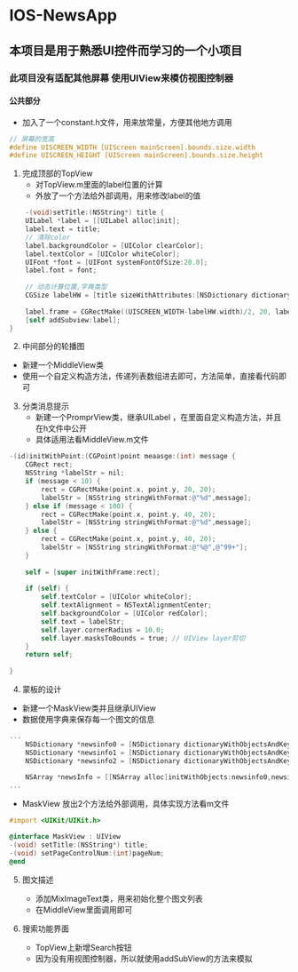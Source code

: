 # IOS-NewsApp

## 本项目是用于熟悉UI控件而学习的一个小项目

### 此项目没有适配其他屏幕  使用UIView来模仿视图控制器

#### 公共部分
- 加入了一个constant.h文件，用来放常量，方便其他地方调用
```objective-c
// 屏幕的宽高
#define UISCREEN_WIDTH [UIScreen mainScreen].bounds.size.width
#define UISCREEN_HEIGHT [UIScreen mainScreen].bounds.size.height
```

1. 完成顶部的TopView
	- 对TopView.m里面的label位置的计算
	- 外放了一个方法给外部调用，用来修改label的值
```objective-c
	-(void)setTitle:(NSString*) title {
    UILabel *label = [[UILabel alloc]init];
    label.text = title;
    // 清除color
    label.backgroundColor = [UIColor clearColor];
    label.textColor = [UIColor whiteColor];
    UIFont *font = [UIFont systemFontOfSize:20.0];
    label.font = font;
    
    // 动态计算位置,字典类型
    CGSize labelHW = [title sizeWithAttributes:[NSDictionary dictionaryWithObjectsAndKeys:font,NSFontAttributeName, nil]];
    
    label.frame = CGRectMake((UISCREEN_WIDTH-labelHW.width)/2, 20, labelHW.width, labelHW.height);
    [self addSubview:label];
}
```

2. 中间部分的轮播图
  - 新建一个MiddleView类
  - 使用一个自定义构造方法，传递列表数组进去即可，方法简单，直接看代码即可

3. 分类消息提示
	- 新建一个PromprView类，继承UILabel ，在里面自定义构造方法，并且在h文件中公开
	- 具体适用法看MiddleView.m文件
```objective-c
-(id)initWithPoint:(CGPoint)point meaasge:(int) message {
    CGRect rect;
    NSString *labelStr = nil;
    if (message < 10) {
        rect = CGRectMake(point.x, point.y, 20, 20);
        labelStr = [NSString stringWithFormat:@"%d",message];
    } else if (message < 100) {
        rect = CGRectMake(point.x, point.y, 40, 20);
        labelStr = [NSString stringWithFormat:@"%d",message];
    } else {
        rect = CGRectMake(point.x, point.y, 40, 20);
        labelStr = [NSString stringWithFormat:@"%@",@"99+"];
    }
    
    self = [super initWithFrame:rect];
    
    if (self) {
        self.textColor = [UIColor whiteColor];
        self.textAlignment = NSTextAlignmentCenter;
        self.backgroundColor = [UIColor redColor];
        self.text = labelStr;
        self.layer.cornerRadius = 10.0;
        self.layer.masksToBounds = true; // UIView layer剪切
    }
    return self;
    
}

```

4. 蒙板的设计
- 新建一个MaskView类并且继承UIView
- 数据使用字典来保存每一个图文的信息
```objective-c
...
    NSDictionary *newsinfo0 = [NSDictionary dictionaryWithObjectsAndKeys:@"1.png",@"image",@"iOS9的那些神坑",@"info", nil];
    NSDictionary *newsinfo1 = [NSDictionary dictionaryWithObjectsAndKeys:@"2.png",@"image",@"iOS9的摄像头",@"info", nil];
    NSDictionary *newsinfo2 = [NSDictionary dictionaryWithObjectsAndKeys:@"3.png",@"image",@"iOS9UiStackView",@"info", nil];
    
    NSArray *newsInfo = [[NSArray alloc]initWithObjects:newsinfo0,newsinfo1,newsinfo2,nil];
...

```

- MaskView 放出2个方法给外部调用，具体实现方法看m文件
```objective-c
#import <UIKit/UIKit.h>

@interface MaskView : UIView
-(void) setTitle:(NSString*) title;
-(void) setPageControlNum:(int)pageNum;
@end

```

5. 图文描述
	- 添加MixImageText类，用来初始化整个图文列表
	- 在MiddleView里面调用即可

6. 搜索功能界面
	- TopView上新增Search按钮
	- 因为没有用视图控制器，所以就使用addSubView的方法来模拟


